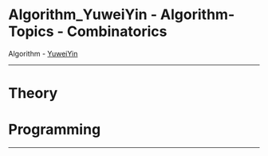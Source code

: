 # Algorithm_YuweiYin - Algorithm-Topics - Combinatorics

Algorithm - [YuweiYin](https://github.com/YuweiYin)

---

# Theory


# Programming


---
